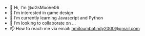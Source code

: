 - 👋 Hi, I’m @oGsMooVe06
- 👀 I’m interested in game design
- 🌱 I’m currently learning Javascript and Python
- 💞️ I’m looking to collaborate on ...
- 📫 How to reach me via email: hmitoumbatindy2000@gmail.com

<!---
oGsMooVe06/oGsMooVe06 is a ✨ special ✨ repository because its `README.md` (this file) appears on your GitHub profile.
You can click the Preview link to take a look at your changes.
--->
